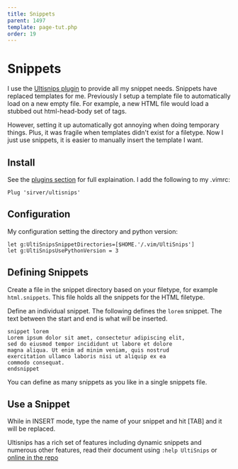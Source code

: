 ```yaml
---
title: Snippets
parent: 1497
template: page-tut.php
order: 19
---
```


# Snippets

I use the [Ultisnips plugin](https://github.com/SirVer/ultisnips) to provide all my snippet needs. Snippets have replaced templates for me. Previously I setup a template file to automatically load on a new empty file. For example, a new HTML file would load a stubbed out html-head-body set of tags.

However, setting it up automatically got annoying when doing temporary things. Plus, it was fragile when templates didn't exist for a filetype. Now I just use snippets, it is easier to manually insert the template I want.

## Install

See the [plugins section](/working-with-vim/plugins/) for full explaination. I add the following to my .vimrc:

```vim
Plug 'sirver/ultisnips'
```

## Configuration

My configuration setting the directory and python version:

```vim
let g:UltiSnipsSnippetDirectories=[$HOME.'/.vim/UltiSnips']
let g:UltiSnipsUsePythonVersion = 3
```

## Defining Snippets

Create a file in the snippet directory based on your filetype, for example `html.snippets`. This file holds all the snippets for the HTML filetype.

Define an individual snippet. The following defines the `lorem` snippet. The text between the start and end is what will be inserted.

```vim
snippet lorem
Lorem ipsum dolor sit amet, consectetur adipiscing elit,
sed do eiusmod tempor incididunt ut labore et dolore
magna aliqua. Ut enim ad minim veniam, quis nostrud
exercitation ullamco laboris nisi ut aliquip ex ea
commodo consequat.
endsnippet
```

You can define as many snippets as you like in a single snippets file.

## Use a Snippet

While in INSERT mode, type the name of your snippet and hit [TAB] and it will be replaced.

Ultisnips has a rich set of features including dynamic snippets and numerous other features, read their document using `:help UltiSnips` or [online in the repo](https://github.com/SirVer/ultisnips/blob/master/doc/UltiSnips.txt)

